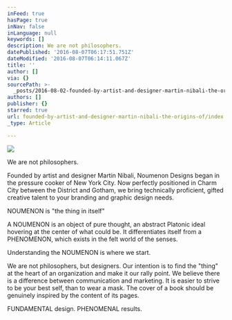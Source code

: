 ```yaml
---
inFeed: true
hasPage: true
inNav: false
inLanguage: null
keywords: []
description: We are not philosophers.
datePublished: '2016-08-07T06:17:51.751Z'
dateModified: '2016-08-07T06:14:11.067Z'
title: ''
author: []
via: {}
sourcePath: >-
  _posts/2016-08-02-founded-by-artist-and-designer-martin-nibali-the-origins-of.md
authors: []
publisher: {}
starred: true
url: founded-by-artist-and-designer-martin-nibali-the-origins-of/index.html
_type: Article

---
```

![](https://the-grid-user-content.s3-us-west-2.amazonaws.com/3a92e73f-4ab9-4fd3-8fa0-ec6ecde909a9.jpg)

We are not philosophers.

Founded by artist and designer Martin Nibali, Noumenon Designs began in the pressure cooker of New York City. Now perfectly positioned in Charm City between the District and Gotham, we bring technically proficient, gifted creative talent to your branding and graphic design needs. 

NOUMENON is "the thing in itself" 

A NOUMENON is an object of pure thought, an abstract Platonic ideal hovering at the center of what could be. It differentiates itself from a PHENOMENON, which exists in the felt world of the senses. 

Understanding the NOUMENON is where we start. 

We are not philosophers, but designers. Our intention is to find the "thing" at the heart of an organization and make it our rally point. We believe there is a difference between communication and marketing. It is easier to strive to be your best self, than to wear a mask. The cover of a book should be genuinely inspired by the content of its pages.

FUNDAMENTAL design. PHENOMENAL results.